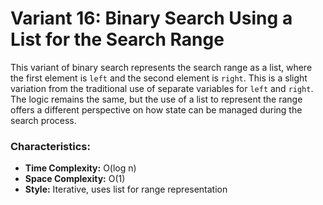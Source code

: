 # Variant 16: Binary Search Using a List for the Search Range

This variant of binary search represents the search range as a list, where the first element is `left` and the second element is `right`. This is a slight variation from the traditional use of separate variables for `left` and `right`. The logic remains the same, but the use of a list to represent the range offers a different perspective on how state can be managed during the search process.

### Characteristics:
- **Time Complexity:** O(log n)
- **Space Complexity:** O(1)
- **Style:** Iterative, uses list for range representation
